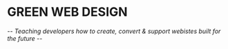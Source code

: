 # GREEN WEB DESIGN
-- *Teaching developers how to create, convert & support webistes built for the future* --
